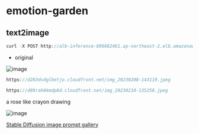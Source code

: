# emotion-garden



## text2image

```java
curl -X POST http://alb-inference-696682461.ap-northeast-2.elb.amazonaws.com -H "Content-Type: application/json" -d '{"text":"a lonely rose"}'
```



- original 

![image](https://user-images.githubusercontent.com/52392004/217559770-2d01eccc-26d5-4ac3-875d-c7064503c4d9.png)

```java
https://d283dvdglbetjo.cloudfront.net/img_20230208-143119.jpeg
```


```java
https://d89rah6kmdp8d.cloudfront.net/img_20230210-135258.jpeg
````

a rose like crayon drawing

![image](https://user-images.githubusercontent.com/52392004/218108920-6f887b45-1889-430c-8327-a9d0ae149a0b.png)



[Stable Diffusion image prompt gallery](https://github.com/joelparkerhenderson/stable-diffusion-image-prompt-gallery/blob/main/README.md)
